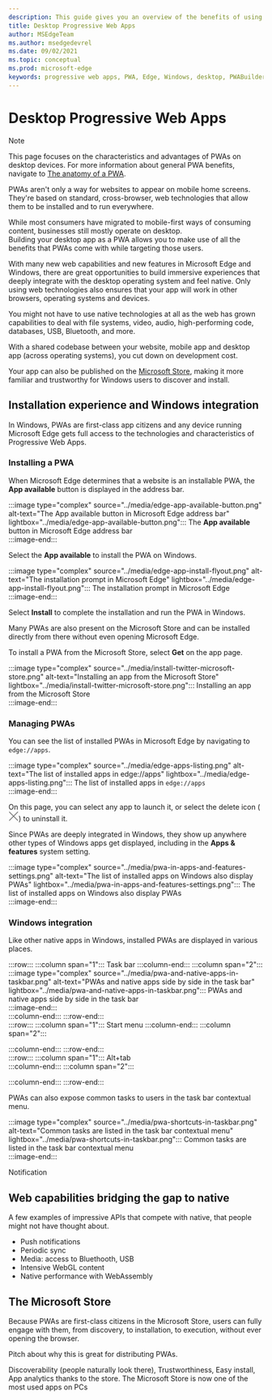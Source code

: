 ```yaml
---
description: This guide gives you an overview of the benefits of using PWA to build desktop applications.
title: Desktop Progressive Web Apps
author: MSEdgeTeam
ms.author: msedgedevrel
ms.date: 09/02/2021
ms.topic: conceptual
ms.prod: microsoft-edge
keywords: progressive web apps, PWA, Edge, Windows, desktop, PWABuilder
---
```

# Desktop Progressive Web Apps  

> [!NOTE]
> This page focuses on the characteristics and advantages of PWAs on desktop devices. For more information about general PWA benefits, navigate to [The anatomy of a PWA][PwaAnatomy].  

PWAs aren't only a way for websites to appear on mobile home screens. They're based on standard, cross-browser, web technologies that allow them to be installed and to run everywhere.  

While most consumers have migrated to mobile-first ways of consuming content, businesses still mostly operate on desktop.  
Building your desktop app as a PWA allows you to make use of all the benefits that PWAs come with while targeting those users.  

With many new web capabilities and new features in Microsoft Edge and Windows, there are great opportunities to build immersive experiences that deeply integrate with the desktop operating system and feel native. Only using web technologies also ensures that your app will work in other browsers, operating systems and devices.  

You might not have to use native technologies at all as the web has grown capabilities to deal with file systems, video, audio, high-performing code, databases, USB, Bluetooth, and more.  

With a shared codebase between your website, mobile app and desktop app (across operating systems), you cut down on development cost.

Your app can also be published on the [Microsoft Store][PwaMicrosoftStore], making it more familiar and trustworthy for Windows users to discover and install.  

## Installation experience and Windows integration  

In Windows, PWAs are first-class app citizens and any device running Microsoft Edge gets full access to the technologies and characteristics of Progressive Web Apps.  

### Installing a PWA  

When Microsoft Edge determines that a website is an installable PWA, the **App available** button is displayed in the address bar.  

:::image type="complex" source="../media/edge-app-available-button.png" alt-text="The App available button in Microsoft Edge address bar" lightbox="../media/edge-app-available-button.png":::
   The **App available** button in Microsoft Edge address bar  
:::image-end:::  

Select the **App available** to install the PWA on Windows.

:::image type="complex" source="../media/edge-app-install-flyout.png" alt-text="The installation prompt in Microsoft Edge" lightbox="../media/edge-app-install-flyout.png":::
   The installation prompt in Microsoft Edge  
:::image-end:::  

Select **Install** to complete the installation and run the PWA in Windows.  

Many PWAs are also present on the Microsoft Store and can be installed directly from there without even opening Microsoft Edge.  

To install a PWA from the Microsoft Store, select **Get** on the app page.  

:::image type="complex" source="../media/install-twitter-microsoft-store.png" alt-text="Installing an app from the Microsoft Store" lightbox="../media/install-twitter-microsoft-store.png":::
   Installing an app from the Microsoft Store  
:::image-end:::  

### Managing PWAs  

You can see the list of installed PWAs in Microsoft Edge by navigating to `edge://apps`.  

:::image type="complex" source="../media/edge-apps-listing.png" alt-text="The list of installed apps in edge://apps" lightbox="../media/edge-apps-listing.png":::
   The list of installed apps in `edge://apps`  
:::image-end:::  

On this page, you can select any app to launch it, or select the delete icon \(![Uninstall app](../media/uninstall-app-button.png)\) to uninstall it.  

Since PWAs are deeply integrated in Windows, they show up anywhere other types of Windows apps get displayed, including in the **Apps & features** system setting.  

:::image type="complex" source="../media/pwa-in-apps-and-features-settings.png" alt-text="The list of installed apps on Windows also display PWAs" lightbox="../media/pwa-in-apps-and-features-settings.png":::
   The list of installed apps on Windows also display PWAs  
:::image-end:::  

### Windows integration  

Like other native apps in Windows, installed PWAs are displayed in various places.  

:::row:::
   :::column span="1":::
      Task bar 
   :::column-end:::
   :::column span="2":::
      :::image type="complex" source="../media/pwa-and-native-apps-in-taskbar.png" alt-text="PWAs and native apps side by side in the task bar" lightbox="../media/pwa-and-native-apps-in-taskbar.png":::
         PWAs and native apps side by side in the task bar  
      :::image-end:::  
   :::column-end:::
:::row-end:::  
:::row:::
   :::column span="1":::
      Start menu
   :::column-end:::
   :::column span="2":::
       
   :::column-end:::
:::row-end:::  
:::row:::
   :::column span="1":::
      Alt+tab  
   :::column-end:::
   :::column span="2":::
       
   :::column-end:::
:::row-end:::  

PWAs can also expose common tasks to users in the task bar contextual menu.

:::image type="complex" source="../media/pwa-shortcuts-in-taskbar.png" alt-text="Common tasks are listed in the task bar contextual menu" lightbox="../media/pwa-shortcuts-in-taskbar.png":::
   Common tasks are listed in the task bar contextual menu  
:::image-end:::  

Notification

## Web capabilities bridging the gap to native  

A few examples of impressive APIs that compete with native, that people might not have thought about. 

* Push notifications
* Periodic sync
* Media: access to Bluethooth, USB
* Intensive WebGL content
* Native performance with WebAssembly

## The Microsoft Store  

Because PWAs are first-class citizens in the Microsoft Store, users can fully engage with them, from discovery, to installation, to execution, without ever opening the browser.  

Pitch about why this is great for distributing PWAs.

Discoverability (people naturally look there), Trustworthiness, Easy install, App analytics thanks to the store.
The Microsoft Store is now one of the most used apps on PCs  

<!-- Links -->

[PwaAnatomy]: ./pwa-anatomy.md "The anatomy of a PWA | Microsoft Docs"  
[PwaMicrosoftStore]: ./microsoft-store.md "Publish your Progressive Web App to the Microsoft Store | Microsoft Docs"  
